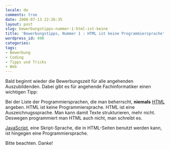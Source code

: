 ```yaml
---
locale: de
comments: true
date: 2008-07-13 22:26:35
layout: post
slug: bewerbungstipps-nummer-1-html-ist-keine
title: 'Bewerbungstipps, Nummer 1 : HTML ist keine Programmiersprache'
wordpress_id: 490
categories:
tags:
- Bewerbung
- Coding
- Tipps und Tricks
- Web
---
```


Bald beginnt wieder die Bewerbungszeit für alle angehenden Auszubildenden.
Dabei gibt es für angehende Fachinformatiker einen wichtigen Tipp: 

Bei der Liste der Programmiersprachen, die man beherrscht, **niemals**
[HTML](http://de.wikipedia.org/wiki/HTML) angeben. HTML ist keine
Programmiersprache. HTML ist eine Auszeichnugssprache. Man kann damit Texte
strukturieren, mehr nicht. Deswegen programmiert man HTML auch nicht, man
schreibt es. 

[JavaScript](http://de.wikipedia.org/wiki/JavaScript), eine Skript-Sprache, die
in HTML-Seiten benutzt werden kann, ist hingegen eine Programmiersprache. 

Bitte beachten. Danke!


